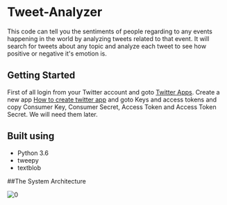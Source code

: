 # Tweet-Analyzer

This code can tell you the sentiments of people regarding to any events happening in the world by analyzing tweets related to that event. It will search for tweets about any topic and analyze each tweet to see how positive or negative it's emotion is.

## Getting Started

First of all login from your Twitter account and goto [Twitter Apps](https://developer.twitter.com/en/apps). Create a new app [How to create twitter app](https://docs.inboundnow.com/guide/create-twitter-application/) and goto Keys and access tokens and copy Consumer Key, Consumer Secret, Access Token and Access Token Secret. We will need them later.


## Built using

* Python 3.6
* tweepy
* textblob


##The System Architecture

![0](https://imgur.com/BDJtTgK)
